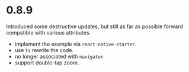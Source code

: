 # 0.8.9

Introduced some destructive updates, but still as far as possible forward compatible with various attributes.

- implement the example via `react-native-starter`.
- use `ts` rewrite the code.
- no longer associated with `navigator`.
- support double-tap zoom.